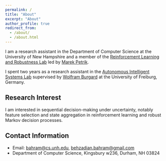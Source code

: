 ```yaml
---
permalink: /
title: "About"
excerpt: "About"
author_profile: true
redirect_from:
  - /about/
  - /about.html
---
```


I am a research assistant in the Department of Computer Science at the University of New Hampshire and a member of the [Reinforcement Learning and Robustness Lab](http://rmdp.xyz/) led by [Marek Petrik](https://marek.petrik.us/).

I spent two years as a research assistant in the [Autonomous Intelligent Systems Lab](http://ais.informatik.uni-freiburg.de/) supervised by [Wolfram Burgard](http://www2.informatik.uni-freiburg.de/~burgard/index.html) at the University of Freiburg, Germany.


## Research Interest
I am interested in sequential decision-making under uncertainty, notably feature selection and state aggregation in reinforcement learning and robust Markov decision processes.

## Contact Information

* Email: bahram@cs.unh.edu, behzadian.bahram@gmail.com
* Department of Computer Science, Kingsbury w236, Durham, NH 03824
